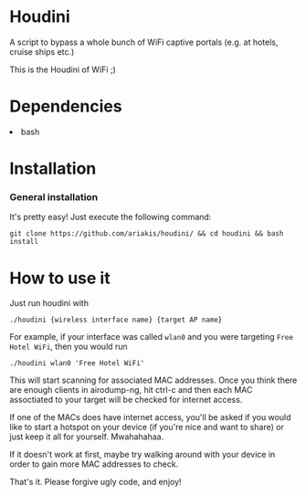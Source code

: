 # Houdini

A script to bypass a whole bunch of WiFi captive portals (e.g. at hotels, cruise ships etc.)

This is the Houdini of WiFi ;)

# Dependencies

<li>bash</li></ul>

# Installation

<h3>General installation</h3> 

It's pretty easy! Just execute the following command:

<pre><code>git clone https://github.com/ariakis/houdini/ && cd houdini && bash install</code></pre>

# How to use it

Just run houdini with

<pre><code>./houdini {wireless interface name} {target AP name}</code></pre>

For example, if your interface was called <code>wlan0</code> and you were targeting <code>Free Hotel WiFi</code>, then you would run

<pre><code>./houdini wlan0 'Free Hotel WiFi'</code></pre>

This will start scanning for associated MAC addresses. Once you think there are enough clients in airodump-ng, hit ctrl-c and then each MAC assoctiated to your target will be checked for internet access.

If one of the MACs does have internet access, you'll be asked if you would like to start a hotspot on your device (if you're nice and want to share) or just keep it all for yourself. Mwahahahaa.

If it doesn't work at first, maybe try walking around with your device in order to gain more MAC addresses to check.

That's it. Please forgive ugly code, and enjoy!
